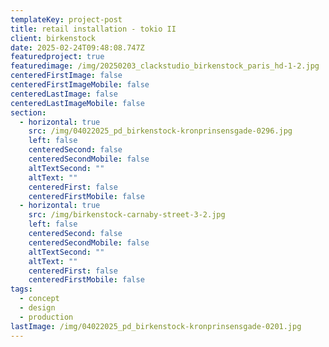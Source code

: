```yaml
---
templateKey: project-post
title: retail installation - tokio II
client: birkenstock
date: 2025-02-24T09:48:08.747Z
featuredproject: true
featuredimage: /img/20250203_clackstudio_birkenstock_paris_hd-1-2.jpg
centeredFirstImage: false
centeredFirstImageMobile: false
centeredLastImage: false
centeredLastImageMobile: false
section:
  - horizontal: true
    src: /img/04022025_pd_birkenstock-kronprinsensgade-0296.jpg
    left: false
    centeredSecond: false
    centeredSecondMobile: false
    altTextSecond: ""
    altText: ""
    centeredFirst: false
    centeredFirstMobile: false
  - horizontal: true
    src: /img/birkenstock-carnaby-street-3-2.jpg
    left: false
    centeredSecond: false
    centeredSecondMobile: false
    altTextSecond: ""
    altText: ""
    centeredFirst: false
    centeredFirstMobile: false
tags:
  - concept
  - design
  - production
lastImage: /img/04022025_pd_birkenstock-kronprinsensgade-0201.jpg
---
```

